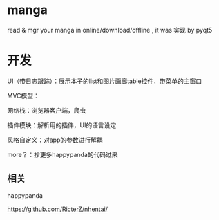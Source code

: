 # manga
read &amp; mgr your manga in online/download/offline , it was 实现 by pyqt5

# 开发
UI（带日志跟踪）：展示本子的list和图片画廊table控件，带菜单的主窗口

MVC模型：<todo>

网络栈：浏览器客户端，爬虫

插件模块：解析用的插件，UI的语言设定

风格自定义：对app的参数进行解耦

more？：抄更多happypanda的代码过来<todotodo>

## 相关
happypanda

https://github.com/RicterZ/nhentai/